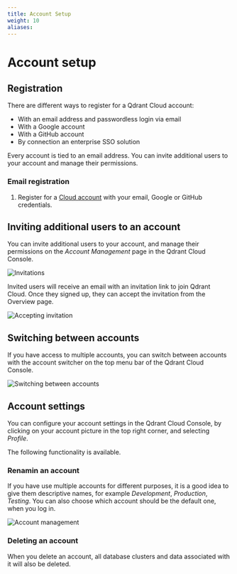 ```yaml
---
title: Account Setup
weight: 10
aliases:
---
```


# Account setup

## Registration

There are different ways to register for a Qdrant Cloud account:

* With an email address and passwordless login via email
* With a Google account
* With a GitHub account
* By connection an enterprise SSO solution

Every account is tied to an email address. You can invite additional users to your account and manage their permissions.

### Email registration

1. Register for a [Cloud account](https://cloud.qdrant.io/) with your email, Google or GitHub credentials.

## Inviting additional users to an account

You can invite additional users to your account, and manage their permissions on the *Account Management* page in the Qdrant Cloud Console.

![Invitations](/documentation/cloud/invitations.png)

Invited users will receive an email with an invitation link to join Qdrant Cloud. Once they signed up, they can accept the invitation from the Overview page.

![Accepting invitation](/documentation/cloud/accept-invitation.png)

## Switching between accounts

If you have access to multiple accounts, you can switch between accounts with the account switcher on the top menu bar of the Qdrant Cloud Console.

![Switching between accounts](/documentation/cloud/account-switcher.png)

## Account settings

You can configure your account settings in the Qdrant Cloud Console, by clicking on your account picture in the top right corner, and selecting *Profile*.

The following functionality is available.

### Renamin an account

If you have use multiple accounts for different purposes, it is a good idea to give them descriptive names, for example *Development*, *Production*, *Testing*. You can also choose which account should be the default one, when you log in.

![Account management](/documentation/cloud/account-management.png)

### Deleting an account

When you delete an account, all database clusters and data associated with it will also be deleted.
